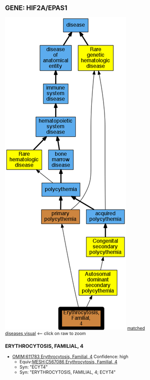 
## GENE: HIF2A/EPAS1

![image](HIF2A-EPAS1.png)
[matched diseases visual](HIF2A-EPAS1.png)  <-- click on raw to zoom


### ERYTHROCYTOSIS, FAMILIAL, 4
 * [OMIM:611783 Erythrocytosis, Familial, 4](http://beta.monarchinitiative.org/disease/OMIM:611783) Confidence: high
    * Equiv:[MESH:C567086 Erythrocytosis, Familial, 4](http://beta.monarchinitiative.org/disease/MESH:C567086)
    * Syn: "ECYT4"
    * Syn: "ERYTHROCYTOSIS, FAMILIAL, 4; ECYT4"
